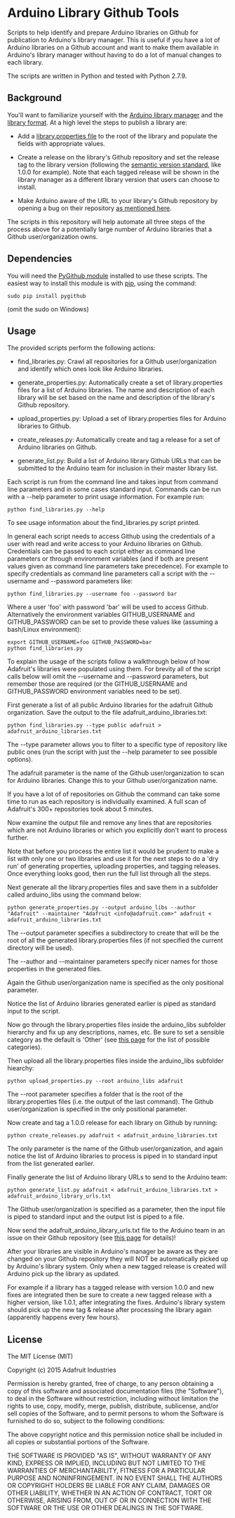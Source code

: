 Arduino Library Github Tools
============================

Scripts to help identify and prepare Arduino libraries on Github for publication
to Arduino's library manager.  This is useful if you have a lot of Arduino
libraries on a Github account and want to make them available in Arduino's
library manager without having to do a lot of manual changes to each library.

The scripts are written in Python and tested with Python 2.7.9.

Background
----------

You'll want to familiarize yourself with the [Arduino library manager][0]
and the [library format][1]. At a high level the steps to publish a library are:

-   Add a [library.properties file][2] to the root of the library and populate
    the fields with appropriate values.

-   Create a release on the library's Github repository and set the release
    tag to the library version (following the [semantic version standard][3],
    like 1.0.0 for example).  Note that each tagged release will be shown in
    the library manager as a different library version that users can choose to
    install.

-   Make Arduino aware of the URL to your library's Github repository by
    opening a bug on their repository [as mentioned here][4].

The scripts in this repository will help automate all three steps of the
process above for a potentially large number of Arduino libraries that a Github
user/organization owns.

[0]: https://github.com/arduino/Arduino/wiki/Library-Manager-FAQ

[1]: https://github.com/arduino/Arduino/wiki/Arduino-IDE-1.5:-Library-specification

[2]: https://github.com/arduino/Arduino/wiki/Arduino-IDE-1.5:-Library-specification#libraryproperties-file-format

[3]: http://semver.org/

[4]: https://github.com/arduino/Arduino/wiki/Library-Manager-FAQ#how-can-i-add-my-library-to-library-manager

Dependencies
------------

You will need the [PyGithub module][5] installed to use these scripts.  The 
easiest way to install this module is with [pip][6], using the command:

    sudo pip install pygithub

(omit the sudo on Windows)

[5]: https://github.com/PyGithub/PyGithub

[6]: https://pip.pypa.io/en/latest/installing.html

Usage
-----

The provided scripts perform the following actions:

-   find_libraries.py: Crawl all repositories for a Github user/organization and
    identify which ones look like Arduino libraries.

-   generate_properties.py: Automatically create a set of library.properties
    files for a list of Arduino libraries.  The name and description of each
    library will be set based on the name and description of the library's
    Github repository.

-   upload_properties.py: Upload a set of library.properties files for Arduino
    libraries to Github.

-   create_releases.py: Automatically create and tag a release for a set of
    Arduino libraries on Github.

-   generate_list.py: Build a list of Arduino library Github URLs that can be
    submitted to the Arduino team for inclusion in their master library list.

Each script is run from the command line and takes input from command line
parameters and in some cases standard input.  Commands can be run with a --help
parameter to print usage information.  For example run:

    python find_libraries.py --help

To see usage information about the find_libraries.py script printed.

In general each script needs to access Github using the credentials of a user
with read and write access to your Arduino libraries on Github.  Credentials can be
passed to each script either as command line parameters or through environment
variables (and if both are present values given as command line parameters take
precedence).  For example to specify credentials as command line parameters
call a script with the --username and --password parameters like:

    python find_libraries.py --username foo --password bar

Where a user 'foo' with password 'bar' will be used to access Github.
Alternatively the environment variables GITHUB_USERNAME and GITHUB_PASSWORD can
be set to provide these values like (assuming a bash/Linux environment):

    export GITHUB_USERNAME=foo GITHUB_PASSWORD=bar
    python find_libraries.py

To explain the usage of the scripts follow a walkthrough below of how Adafruit's
libraries were populated using them.  For brevity all of the script calls below
will omit the --username and --password parameters, but remember those are
required (or the GITHUB_USERNAME and GITHUB_PASSWORD environment variables
need to be set).

First generate a list of all public Arduino libraries for the adafruit Github
organization.  Save the output to the file adafruit_arduino_libraries.txt:

    python find_libraries.py --type public adafruit > adafruit_arduino_libraries.txt

The --type parameter allows you to filter to a specific type of repository
like public ones (run the script with just the --help parameter to see possible
options).

The adafruit parameter is the name of the Github user/organization to scan for
Arduino libraries.  Change this to your Github user/organization name.

If you have a lot of of repositories on Github the command can take some time to
run as each repository is individually examined.  A full scan of Adafruit's 300+
repositories took about 5 minutes.

Now examine the output file and remove any lines that are repositories which are
not Arduino libraries or which you explicitly don't want to process further.

Note that before you process the entire list it would be prudent to make a list
with only one or two libraries and use it for the next steps to do a 'dry run'
of generating properties, uploading properties, and tagging releases.  Once
everything looks good, then run the full list through all the steps.

Next generate all the library.properties files and save them in a subfolder
called arduino_libs using the command below:

    python generate_properties.py --output arduino_libs --author "Adafruit" --maintainer "Adafruit <info@adafruit.com>" adafruit < adafruit_arduino_libraries.txt

The --output parameter specifies a subdirectory to create that will be the root
of all the generated library.properties files (if not specified the current
directory will be used).

The --author and --maintainer parameters specify nicer names for those properties
in the generated files.  

Again the Github user/organization name is specified as the only positional
parameter.

Notice the list of Arduino libraries generated earlier is piped as standard input
to the script.

Now go through the library.properties files inside the arduino_libs subfolder
hierarchy and fix up any descriptions, names, etc.  Be sure to set a sensible
category as the default is 'Other' (see [this page][2] for the list of possible
categories).

Then upload all the library.properties files inside the arduino_libs subfolder
hiearchy:

    python upload_properties.py --root arduino_libs adafruit

The --root parameter specifies a folder that is the root of the library.properties
files (i.e. the output of the last command).  The Github user/organization is
specified in the only positional parameter.

Now create and tag a 1.0.0 release for each library on Github by running:

    python create_releases.py adafruit < adafruit_arduino_libraries.txt

The only parameter is the name of the Github user/organization, and again notice
the list of Arduino libraries to process is piped in to standard input from the
list generated earlier.

Finally generate the list of Arduino library URLs to send to the Arduino team:

    python generate_list.py adafruit < adafruit_arduino_libraries.txt > adafruit_arduino_library_urls.txt

The Github user/organization is specified as a parameter, then the input file is
piped to standard input and the output list is piped to a file.

Now send the adafruit_arduino_library_urls.txt file to the Arduino team in an
issue on their Github repository (see [this page][4] for details)!

After your libraries are visible in Arduino's manager be aware as they are changed 
on your Github repository they will NOT be automatically picked up by Arduino's library system.
Only when a new tagged release is created will Arduino pick up the library as updated.

For example if a library has a tagged release with version 1.0.0 and new fixes are
integrated then be sure to create a new tagged release with a higher version,
like 1.0.1, after integrating the fixes.  Arduino's library system should pick
up the new tag & release after processing the library again (apparently happens
every few hours).

License
-------

The MIT License (MIT)

Copyright (c) 2015 Adafruit Industries

Permission is hereby granted, free of charge, to any person obtaining a copy
of this software and associated documentation files (the "Software"), to deal
in the Software without restriction, including without limitation the rights
to use, copy, modify, merge, publish, distribute, sublicense, and/or sell
copies of the Software, and to permit persons to whom the Software is
furnished to do so, subject to the following conditions:

The above copyright notice and this permission notice shall be included in
all copies or substantial portions of the Software.

THE SOFTWARE IS PROVIDED "AS IS", WITHOUT WARRANTY OF ANY KIND, EXPRESS OR
IMPLIED, INCLUDING BUT NOT LIMITED TO THE WARRANTIES OF MERCHANTABILITY,
FITNESS FOR A PARTICULAR PURPOSE AND NONINFRINGEMENT. IN NO EVENT SHALL THE
AUTHORS OR COPYRIGHT HOLDERS BE LIABLE FOR ANY CLAIM, DAMAGES OR OTHER
LIABILITY, WHETHER IN AN ACTION OF CONTRACT, TORT OR OTHERWISE, ARISING FROM,
OUT OF OR IN CONNECTION WITH THE SOFTWARE OR THE USE OR OTHER DEALINGS IN
THE SOFTWARE.
